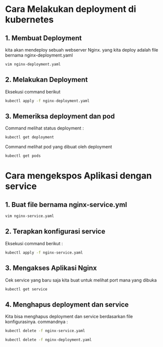 # Cara Melakukan deployment di kubernetes

## 1. Membuat Deployment
kita akan mendeploy sebuah webserver Nginx. yang kita deploy adalah file bernama nginx-deployment.yaml
```bash
vim nginx-deployment.yaml
```

## 2. Melakukan Deployment
Eksekusi command berikut
```bash
kubectl apply -f nginx-deployment.yaml
```

## 3. Memeriksa deployment dan pod
Command melihat status deployment :
```bash
kubectl get deployment
```
Command melihat pod yang dibuat oleh deployment
```bash
kubectl get pods
```

# Cara  mengekspos Aplikasi dengan service

## 1. Buat file bernama nginx-service.yml
```bash
vim nginx-service.yaml
```

## 2. Terapkan konfigurasi service
Eksekusi command berikut :
```bash
kubectl apply -f nginx-service.yaml
```
## 3. Mengakses Aplikasi Nginx
Cek service yang baru saja kita buat untuk melihat port mana yang dibuka
```bash
kubectl get service
```
## 4. Menghapus deployment dan service
Kita bisa menghapus deployment dan service berdasarkan file konfigurasinya. commandnya :

```bash
kubectl delete -f nginx-service.yaml
```

```bash
kubectl delete -f nginx-deployment.yaml
```

